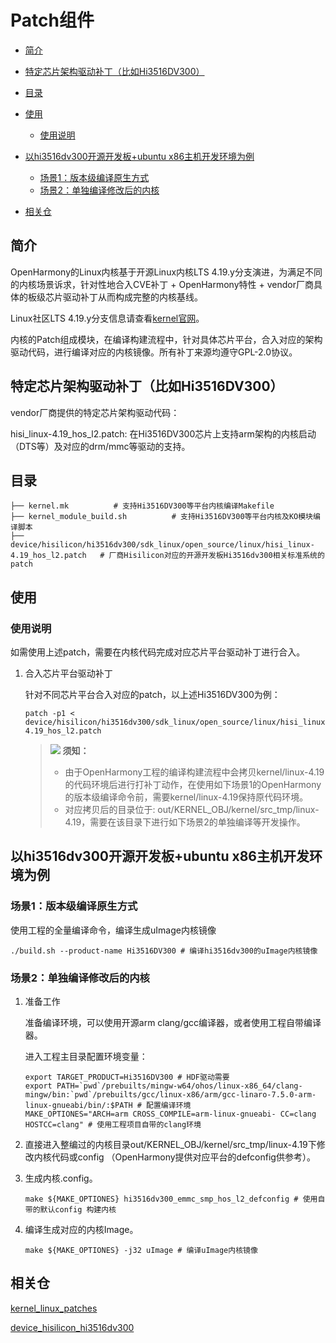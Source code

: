 # Patch组件<a name="ZH-CN_TOPIC_0000001078264110"></a>

-   [简介](#section11660541593)
-   [特定芯片架构驱动补丁（比如Hi3516DV300）](#section1521510717399)
-   [目录](#section21571344112)
-   [使用](#section1393789267)
    -   [使用说明](#section1352114469620)

-   [以hi3516dv300开源开发板+ubuntu x86主机开发环境为例](#section19369206113115)
    -   [场景1：版本级编译原生方式](#section1025111193220)
    -   [场景2：单独编译修改后的内核](#section17446652173211)

-   [相关仓](#section27639463106)

## 简介<a name="section11660541593"></a>

OpenHarmony的Linux内核基于开源Linux内核LTS 4.19.y分支演进，为满足不同的内核场景诉求，针对性地合入CVE补丁  + OpenHarmony特性 + vendor厂商具体的板级芯片驱动补丁从而构成完整的内核基线。

Linux社区LTS 4.19.y分支信息请查看[kernel官网](https://git.kernel.org/pub/scm/linux/kernel/git/stable/linux.git/log/?h=linux-4.19.y)。

内核的Patch组成模块，在编译构建流程中，针对具体芯片平台，合入对应的架构驱动代码，进行编译对应的内核镜像。所有补丁来源均遵守GPL-2.0协议。

## 特定芯片架构驱动补丁（比如Hi3516DV300）<a name="section1521510717399"></a>

vendor厂商提供的特定芯片架构驱动代码：

hisi\_linux-4.19\_hos\_l2.patch: 在Hi3516DV300芯片上支持arm架构的内核启动（DTS等）及对应的drm/mmc等驱动的支持。

## 目录<a name="section21571344112"></a>

```
├── kernel.mk          # 支持Hi3516DV300等平台内核编译Makefile
├── kernel_module_build.sh          # 支持Hi3516DV300等平台内核及KO模块编译脚本
├── device/hisilicon/hi3516dv300/sdk_linux/open_source/linux/hisi_linux-4.19_hos_l2.patch   # 厂商Hisilicon对应的开源开发板Hi3516dv300相关标准系统的patch
```

## 使用<a name="section1393789267"></a>

### 使用说明<a name="section1352114469620"></a>

如需使用上述patch，需要在内核代码完成对应芯片平台驱动补丁进行合入。

1.  合入芯片平台驱动补丁

    针对不同芯片平台合入对应的patch，以上述Hi3516DV300为例：

    ```
    patch -p1 < device/hisilicon/hi3516dv300/sdk_linux/open_source/linux/hisi_linux-4.19_hos_l2.patch
    ```

    >![](public_sys-resources/icon-notice.gif) **须知：**   
    >* 由于OpenHarmony工程的编译构建流程中会拷贝kernel/linux-4.19的代码环境后进行打补丁动作，在使用如下场景1的OpenHarmony的版本级编译命令前，需要kernel/linux-4.19保持原代码环境。  
    >* 对应拷贝后的目录位于: out/KERNEL_OBJ/kernel/src_tmp/linux-4.19，需要在该目录下进行如下场景2的单独编译等开发操作。


## 以hi3516dv300开源开发板+ubuntu x86主机开发环境为例<a name="section19369206113115"></a>

### 场景1：版本级编译原生方式<a name="section1025111193220"></a>

使用工程的全量编译命令，编译生成uImage内核镜像

```
./build.sh --product-name Hi3516DV300 # 编译hi3516dv300的uImage内核镜像
```

### 场景2：单独编译修改后的内核<a name="section17446652173211"></a>

1.  准备工作

    准备编译环境，可以使用开源arm clang/gcc编译器，或者使用工程自带编译器。

    进入工程主目录配置环境变量：

    ```
    export TARGET_PRODUCT=Hi3516DV300 # HDF驱动需要
    export PATH=`pwd`/prebuilts/mingw-w64/ohos/linux-x86_64/clang-mingw/bin:`pwd`/prebuilts/gcc/linux-x86/arm/gcc-linaro-7.5.0-arm-linux-gnueabi/bin/:$PATH # 配置编译环境
    MAKE_OPTIONES="ARCH=arm CROSS_COMPILE=arm-linux-gnueabi- CC=clang HOSTCC=clang" # 使用工程项目自带的clang环境
    ```

2.  直接进入整编过的内核目录out/KERNEL_OBJ/kernel/src_tmp/linux-4.19下修改内核代码或config （OpenHarmony提供对应平台的defconfig供参考）。
3.  生成内核.config。

    ```
    make ${MAKE_OPTIONES} hi3516dv300_emmc_smp_hos_l2_defconfig # 使用自带的默认config 构建内核
    ```

4.  编译生成对应的内核Image。

    ```
    make ${MAKE_OPTIONES} -j32 uImage # 编译uImage内核镜像
    ```


## 相关仓<a name="section27639463106"></a>

<u>kernel\_linux\_patches</u>

<u>device\_hisilicon\_hi3516dv300</u>

